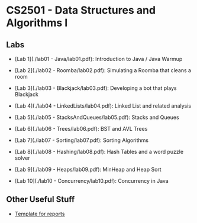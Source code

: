 CS2501 - Data Structures and Algorithms I
===============================

<a name="introduction"></a>Labs
--------------------------------------- 


- [Lab 1](./lab01 - Java/lab01.pdf): Introduction to Java / Java Warmup

- [Lab 2](./lab02 - Roomba/lab02.pdf): Simulating a Roomba that cleans a room

- [Lab 3](./lab03 - Blackjack/lab03.pdf): Developing a bot that plays Blackjack

- [Lab 4](./lab04 - LinkedLists/lab04.pdf): Linked List and related analysis

- [Lab 5](./lab05 - StacksAndQueues/lab05.pdf): Stacks and Queues

- [Lab 6](./lab06 - Trees/lab06.pdf): BST and AVL Trees

- [Lab 7](./lab07 - Sorting/lab07.pdf): Sorting Algorithms

- [Lab 8](./lab08 - Hashing/lab08.pdf): Hash Tables and a word puzzle solver

- [Lab 9](./lab09 - Heaps/lab09.pdf): MinHeap and Heap Sort

- [Lab 10](./lab10 - Concurrency/lab10.pdf): Concurrency in Java


<a name="other"></a>Other Useful Stuff
---------------------------------------

- [Template for reports](./WordPaperTemplate.zip) 

